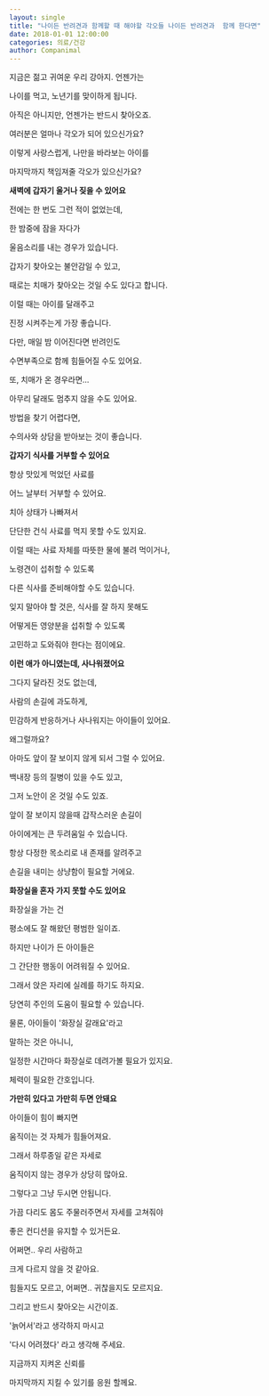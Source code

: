 ```yaml
---
layout: single
title: "나이든 반려견과 함께할 때 해야할 각오들 나이든 반려견과  함께 한다면"
date: 2018-01-01 12:00:00
categories: 의료/건강
author: Companimal
---
```


지금은 젊고 귀여운 우리 강아지. 언젠가는

나이를 먹고, 노년기를 맞이하게 됩니다.

아직은 아니지만, 언젠가는 반드시 찾아오죠.

여러분은 얼마나 각오가 되어 있으신가요?

이렇게 사랑스럽게, 나만을 바라보는 아이를

마지막까지 책임져줄 각오가 있으신가요?

**새벽에 갑자기 울거나 짖을 수 있어요**

전에는 한 번도 그런 적이 없었는데,

한 밤중에 잠을 자다가

울음소리를 내는 경우가 있습니다.

갑자기 찾아오는 불안감일 수 있고,

때로는 치매가 찾아오는 것일 수도 있다고 합니다.

이럴 때는 아이를 달래주고

진정 시켜주는게 가장 좋습니다.

다만, 매일 밤 이어진다면 반려인도

수면부족으로 함께 힘들어질 수도 있어요.

또, 치매가 온 경우라면...

아무리 달래도 멈추지 않을 수도 있어요.

방법을 찾기 어렵다면,

수의사와 상담을 받아보는 것이 좋습니다.

**갑자기 식사를 거부할 수 있어요**

항상 맛있게 먹었던 사료를

어느 날부터 거부할 수 있어요.

치아 상태가 나빠져서

단단한 건식 사료를 먹지 못할 수도 있지요.

이럴 때는 사료 자체를 따뜻한 물에 불려 먹이거나,

노령견이 섭취할 수 있도록

다른 식사를 준비해야할 수도 있습니다.

잊지 말아야 할 것은, 식사를 잘 하지 못해도

어떻게든 영양분을 섭취할 수 있도록

고민하고 도와줘야 한다는 점이에요.

**이런 애가 아니였는데, 사나워졌어요**

그다지 달라진 것도 없는데,

사람의 손길에 과도하게,

민감하게 반응하거나 사나워지는 아이들이 있어요.

왜그럴까요?

아마도 앞이 잘 보이지 않게 되서 그럴 수 있어요.

백내장 등의 질병이 있을 수도 있고,

그저 노안이 온 것일 수도 있죠.

앞이 잘 보이지 않을때 갑작스러운 손길이

아이에게는 큰 두려움일 수 있습니다.

항상 다정한 목소리로 내 존재를 알려주고

손길을 내미는 상냥함이 필요할 거에요.

**화장실을 혼자 가지 못할 수도 있어요**

화장실을 가는 건

평소에도 잘 해왔던 평범한 일이죠.

하지만 나이가 든 아이들은

그 간단한 행동이 어려워질 수 있어요.

그래서 앉은 자리에 실례를 하기도 하지요.

당연히 주인의 도움이 필요할 수 있습니다.

물론, 아이들이 '화장실 갈래요'라고

말하는 것은 아니니,

일정한 시간마다 화장실로 데려가볼 필요가 있지요.

체력이 필요한 간호입니다.

**가만히 있다고 가만히 두면 안돼요**

아이들이 힘이 빠지면

움직이는 것 자체가 힘들어져요.

그래서 하루종일 같은 자세로

움직이지 않는 경우가 상당히 많아요.

그렇다고 그냥 두시면 안됩니다.

가끔 다리도 몸도 주물러주면서 자세를 고쳐줘야

좋은 컨디션을 유지할 수 있거든요.

어쩌면.. 우리 사람하고

크게 다르지 않을 것 같아요.

힘들지도 모르고, 어쩌면.. 귀찮을지도 모르지요.

그리고 반드시 찾아오는 시간이죠.

'늙어서'라고 생각하지 마시고

'다시 어려졌다' 라고 생각해 주세요.

지금까지 지켜온 신뢰를

마지막까지 지킬 수 있기를 응원 할께요.
